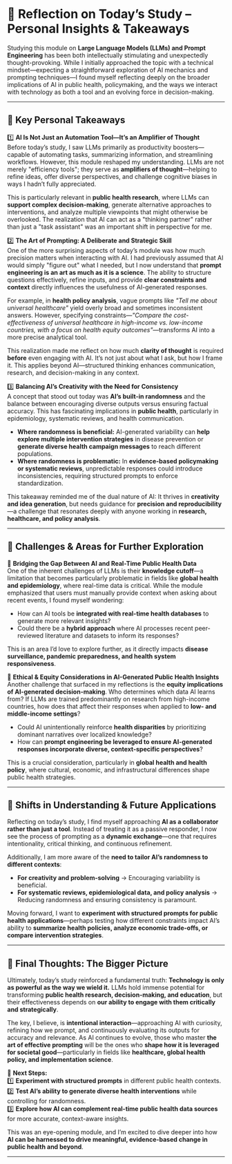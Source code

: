 # **📝 Reflection on Today’s Study – Personal Insights & Takeaways**

Studying this module on **Large Language Models (LLMs) and Prompt Engineering** has been both intellectually stimulating and unexpectedly thought-provoking. While I initially approached the topic with a technical mindset—expecting a straightforward exploration of AI mechanics and prompting techniques—I found myself reflecting deeply on the broader implications of AI in public health, policymaking, and the ways we interact with technology as both a tool and an evolving force in decision-making.

---

## **🔹 Key Personal Takeaways**

1️⃣ **AI Is Not Just an Automation Tool—It’s an Amplifier of Thought**  
Before today’s study, I saw LLMs primarily as productivity boosters—capable of automating tasks, summarizing information, and streamlining workflows. However, this module reshaped my understanding. LLMs are not merely "efficiency tools"; they serve as **amplifiers of thought**—helping to refine ideas, offer diverse perspectives, and challenge cognitive biases in ways I hadn’t fully appreciated.

This is particularly relevant in **public health research**, where LLMs can **support complex decision-making**, generate alternative approaches to interventions, and analyze multiple viewpoints that might otherwise be overlooked. The realization that AI can act as a "thinking partner" rather than just a "task assistant" was an important shift in perspective for me.

2️⃣ **The Art of Prompting: A Deliberate and Strategic Skill**  
One of the more surprising aspects of today’s module was how much precision matters when interacting with AI. I had previously assumed that AI would simply "figure out" what I needed, but I now understand that **prompt engineering is an art as much as it is a science**. The ability to structure questions effectively, refine inputs, and provide **clear constraints and context** directly influences the usefulness of AI-generated responses.

For example, in **health policy analysis**, vague prompts like _"Tell me about universal healthcare"_ yield overly broad and sometimes inconsistent answers. However, specifying constraints—_"Compare the cost-effectiveness of universal healthcare in high-income vs. low-income countries, with a focus on health equity outcomes"_—transforms AI into a more precise analytical tool.

This realization made me reflect on how much **clarity of thought** is required **before** even engaging with AI. It’s not just about what I ask, but how I frame it. This applies beyond AI—structured thinking enhances communication, research, and decision-making in any context.

3️⃣ **Balancing AI’s Creativity with the Need for Consistency**  
A concept that stood out today was **AI’s built-in randomness** and the balance between encouraging diverse outputs versus ensuring factual accuracy. This has fascinating implications in **public health**, particularly in epidemiology, systematic reviews, and health communication.

- **Where randomness is beneficial:** AI-generated variability can **help explore multiple intervention strategies** in disease prevention or **generate diverse health campaign messages** to reach different populations.
- **Where randomness is problematic:** In **evidence-based policymaking or systematic reviews**, unpredictable responses could introduce inconsistencies, requiring structured prompts to enforce standardization.

This takeaway reminded me of the dual nature of AI: It thrives in **creativity and idea generation**, but needs guidance for **precision and reproducibility**—a challenge that resonates deeply with anyone working in **research, healthcare, and policy analysis**.

---

## **🔹 Challenges & Areas for Further Exploration**

🔹 **Bridging the Gap Between AI and Real-Time Public Health Data**  
One of the inherent challenges of LLMs is their **knowledge cutoff**—a limitation that becomes particularly problematic in fields like **global health and epidemiology**, where real-time data is critical. While the module emphasized that users must manually provide context when asking about recent events, I found myself wondering:

- How can AI tools be **integrated with real-time health databases** to generate more relevant insights?
- Could there be a **hybrid approach** where AI processes recent peer-reviewed literature and datasets to inform its responses?

This is an area I’d love to explore further, as it directly impacts **disease surveillance, pandemic preparedness, and health system responsiveness**.

🔹 **Ethical & Equity Considerations in AI-Generated Public Health Insights**  
Another challenge that surfaced in my reflections is the **equity implications of AI-generated decision-making**. Who determines which data AI learns from? If LLMs are trained predominantly on research from high-income countries, how does that affect their responses when applied to **low- and middle-income settings**?

- Could AI unintentionally reinforce **health disparities** by prioritizing dominant narratives over localized knowledge?
- How can **prompt engineering be leveraged to ensure AI-generated responses incorporate diverse, context-specific perspectives**?

This is a crucial consideration, particularly in **global health and health policy**, where cultural, economic, and infrastructural differences shape public health strategies.

---

## **🔹 Shifts in Understanding & Future Applications**

Reflecting on today’s study, I find myself approaching **AI as a collaborator rather than just a tool**. Instead of treating it as a passive responder, I now see the process of prompting as a **dynamic exchange**—one that requires intentionality, critical thinking, and continuous refinement.

Additionally, I am more aware of the **need to tailor AI’s randomness to different contexts**:

- **For creativity and problem-solving** → Encouraging variability is beneficial.
- **For systematic reviews, epidemiological data, and policy analysis** → Reducing randomness and ensuring consistency is paramount.

Moving forward, I want to **experiment with structured prompts for public health applications**—perhaps testing how different constraints impact AI’s ability to **summarize health policies, analyze economic trade-offs, or compare intervention strategies**.

---

## **🌟 Final Thoughts: The Bigger Picture**

Ultimately, today’s study reinforced a fundamental truth: **Technology is only as powerful as the way we wield it.** LLMs hold immense potential for transforming **public health research, decision-making, and education**, but their effectiveness depends on **our ability to engage with them critically and strategically**.

The key, I believe, is **intentional interaction**—approaching AI with curiosity, refining how we prompt, and continuously evaluating its outputs for accuracy and relevance. As AI continues to evolve, those who master **the art of effective prompting** will be the ones who **shape how it is leveraged for societal good**—particularly in fields like **healthcare, global health policy, and implementation science**.

🚀 **Next Steps:**  
1️⃣ **Experiment with structured prompts** in different public health contexts.  
2️⃣ **Test AI’s ability to generate diverse health interventions** while controlling for randomness.  
3️⃣ **Explore how AI can complement real-time public health data sources** for more accurate, context-aware insights.

This was an eye-opening module, and I’m excited to dive deeper into how **AI can be harnessed to drive meaningful, evidence-based change in public health and beyond**.

---
